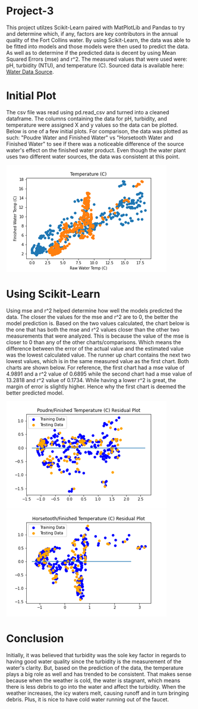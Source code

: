 # Project-3

This project utilzes Scikit-Learn paired with MatPlotLib and Pandas to try and determine which, if any, factors are key contributors in the annual quality of the Fort Collins water. By using Scikit-Learn, the data was able to be fitted into models and those models were then used to predict the data. As well as to determine if the predicted data is decent by using Mean Squared Errors (mse) and r^2. The measured values that were used were: pH, turbidity (NTU), and temperature (C). Sourced data is available here: <a href = "https://opendata.fcgov.com/Environmental-Health/City-of-Fort-Collins-Water-Quality/8n27-taq6">Water Data Source</a>.

# Initial Plot

The csv file was read using pd.read_csv and turned into a cleaned dataframe. The columns containing the data for pH, turbidity, and temperature were assigned X and y values so the data can be plotted. Below is one of a few initial plots. For comparison, the data was plotted as such: "Poudre Water and Finished Water" vs "Horsetooth Water and Finished Water" to see if there was a noticeable difference of the source water's effect on the finished water product. Even though the water plant uses two different water sources, the data was consistent at this point.

<img src = "images/temperature.png">

# Using Scikit-Learn

Using mse and r^2 helped determine how well the models predicted the data. The closer the values for the mse and r^2 are to 0, the better the model prediction is. Based on the two values calculated, the chart below is the one that has both the mse and r^2 values closer than the other two measurements that were analyzed. This is because the value of the mse is closer to 0 than any of the other charts/comparisons. Which means the difference between the error of the actual value and the estimated value was the lowest calculated value. The runner up chart contains the next two lowest values, which is in the same measured value as the first chart. Both charts are shown below. For reference, the first chart had a mse value of 4.9891 and a r^2 value of 0.6895 while the second chart had a mse value of 13.2818 and r^2 value of 0.1734. While having a lower r^2 is great, the margin of error is slightly higher. Hence why the first chart is deemed the better predicted model.

<img src = "images/PF_temp_residual.png">
   
<img src = "images/HF_temp_residual.png">

# Conclusion

Initially, it was believed that turbidity was the sole key factor in regards to having good water quality since the turbidity is the measurement of the water's clarity. But, based on the prediction of the data, the temperature plays a big role as well and has trended to be consistent. That makes sense because when the weather is cold, the water is stagnant, which means there is less debris to go into the water and affect the turbidity. When the weather increases, the icy waters melt, causing runoff and in turn bringing debris. Plus, it is nice to have cold water running out of the faucet.
